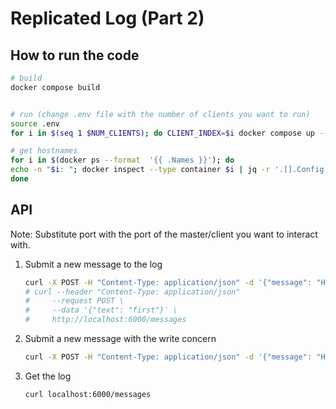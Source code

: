 # Replicated Log (Part 2)

## How to run the code

```bash
# build
docker compose build


# run (change .env file with the number of clients you want to run)
source .env
for i in $(seq 1 $NUM_CLIENTS); do CLIENT_INDEX=$i docker compose up --scale client=$i --no-recreate -d; done

# get hostnames
for i in $(docker ps --format  '{{ .Names }}'); do
echo -n "$i: "; docker inspect --type container $i | jq -r '.[].Config.Hostname'
done
```

## API

Note: Substitute port with the port of the master/client you want to interact with.

1. Submit a new message to the log

   ```bash
   curl -X POST -H "Content-Type: application/json" -d '{"message": "Hello World"}' http://localhost:6000/submit
   # curl --header "Content-Type: application/json"
   #     --request POST \
   #     --data '{"text": "first"}' \
   #     http://localhost:6000/messages
   ```

2. Submit a new message with the write concern

   ```bash
   curl -X POST -H "Content-Type: application/json" -d '{"message": "Hello World", "write_concern": 1}' http://localhost:6000/submit
   ```

3. Get the log
   ```bash
   curl localhost:6000/messages
   ```
